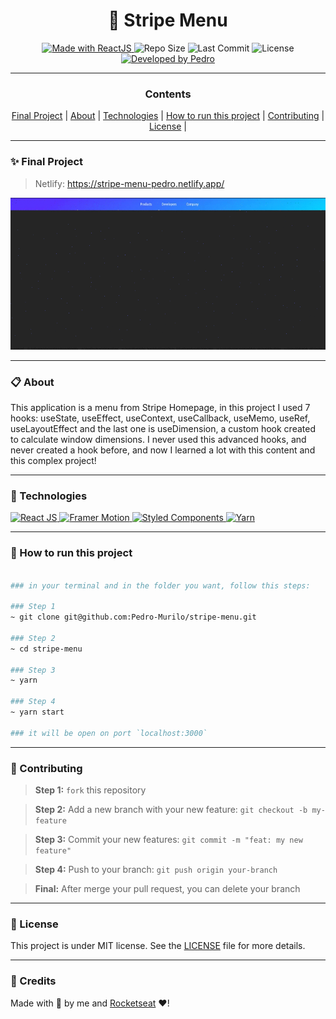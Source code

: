 <h1 align="center"><strong>🔵 Stripe Menu</strong></h1>


<p align="center" width="300">

<a href="https://reactjs.org/">
  <img alt="Made with ReactJS" src="https://img.shields.io/badge/Made%20with-React.JS-0b67a1?style=for-the-badge&logo=react" />
</a>

  <img alt="Repo Size" src="https://img.shields.io/github/repo-size/pedro-murilo/stripe-menu?color=24aff0&style=for-the-badge">
  
  <img alt="Last Commit" src="https://img.shields.io/github/last-commit/pedro-murilo/stripe-menu?color=85e356&style=for-the-badge">
  
   <img alt="License" src="https://img.shields.io/github/license/pedro-murilo/stripe-menu?color=de5649&style=for-the-badge"/>
  
  <a href="https://github.com/Pedro-Murilo/">
    <img alt="Developed by Pedro" src="https://img.shields.io/badge/Dev-Pedro-%3498db?color=e8e81e&style=for-the-badge">
  </a>
</p>

---
<div align="center">
  <h3><strong>Contents</strong></h3> 
  <a href="#-final-project">Final Project</a> |
  <a href="#-about">About</a> |
  <a href="#-technologies">Technologies</a> |
  <a href="#-how-to-run-this-project">How to run this project</a> |
  <a href="#-contributing">Contributing</a> |
  <a href="#-license">License</a> |
</div>

---
### ✨ Final Project

> Netlify: https://stripe-menu-pedro.netlify.app/

<p align="center">
  <img src="https://github.com/Pedro-Murilo/stripe-menu/blob/main/.github/stripe-menu-vid.gif" alt="Gif Final Project" />  
</p>


---
### 📋 About
This application is a menu from Stripe Homepage, in this project I used 7 hooks: useState, useEffect, useContext, useCallback, useMemo, useRef, useLayoutEffect
and the last one is useDimension, a custom hook created to calculate window dimensions. I never used this advanced hooks, and never created a hook before,
and now I learned a lot with this content and this complex project!

---
### 🚀 Technologies
> <a href="https://reactjs.org/">
  <img alt="React JS" src="https://img.shields.io/badge/react.js%20-%2320232a.svg?&style=for-the-badge&logo=react&logoColor=%2361DAFB"/>
 </a> 

<a href="https://www.framer.com/motion/">
  <img alt="Framer Motion" src="https://img.shields.io/badge/Framer_Motion-E500C6?style=for-the-badge&logo=framer&logoColor=000"/>
</a>

<a href="https://styled-components.com">
 <img alt="Styled Components" src="https://img.shields.io/badge/-Styled_Components-db7092?style=for-the-badge&logo=styled-components&logoColor=000" />
</a>

<a href="https://yarnpkg.com">
 <img alt="Yarn" src="https://img.shields.io/badge/yarn-2C8EBB?style=for-the-badge&logo=yarn&logoColor=white"/>
</a>

---
### 📲 How to run this project
```zsh

### in your terminal and in the folder you want, follow this steps:

### Step 1
~ git clone git@github.com:Pedro-Murilo/stripe-menu.git

### Step 2
~ cd stripe-menu

### Step 3
~ yarn

### Step 4
~ yarn start 

### it will be open on port `localhost:3000`
```

---
### 🌱 Contributing
> <strong>Step 1:</strong> `fork` this repository

> <strong>Step 2:</strong> Add a new branch with your new feature: `git checkout -b my-feature`

> <strong>Step 3:</strong> Commit your new features: `git commit -m "feat: my new feature"`

> <strong>Step 4:</strong> Push to your branch: `git push origin your-branch`

> <strong>Final:</strong> After merge your pull request, you can delete your branch

---
### 📄 License
This project is under MIT license. See the [LICENSE](https://github.com/Pedro-Murilo/stripe-menu/blob/main/LICENSE) file for more details.

---
### 🔵 Credits
Made with 💜 by me and [Rocketseat](https://github.com/rocketseat) ❤!
